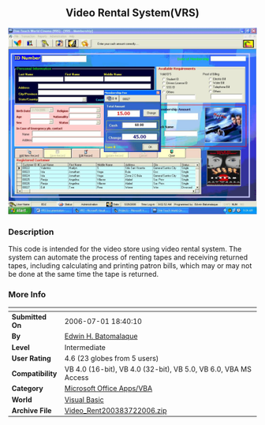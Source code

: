 ﻿<div align="center">

## Video Rental System\(VRS\)

<img src="PIC20067216151083.JPG">
</div>

### Description

This code is intended for the video store using video rental system. The system can automate the process of renting tapes and receiving returned tapes, including calculating and printing patron bills, which may or may not be done at the same time the tape is returned.
 
### More Info
 


<span>             |<span>
---                |---
**Submitted On**   |2006-07-01 18:40:10
**By**             |[Edwin H\. Batomalaque](https://github.com/Planet-Source-Code/PSCIndex/blob/master/ByAuthor/edwin-h-batomalaque.md)
**Level**          |Intermediate
**User Rating**    |4.6 (23 globes from 5 users)
**Compatibility**  |VB 4\.0 \(16\-bit\), VB 4\.0 \(32\-bit\), VB 5\.0, VB 6\.0, VBA MS Access
**Category**       |[Microsoft Office Apps/VBA](https://github.com/Planet-Source-Code/PSCIndex/blob/master/ByCategory/microsoft-office-apps-vba__1-42.md)
**World**          |[Visual Basic](https://github.com/Planet-Source-Code/PSCIndex/blob/master/ByWorld/visual-basic.md)
**Archive File**   |[Video\_Rent200383722006\.zip](https://github.com/Planet-Source-Code/edwin-h-batomalaque-video-rental-system-vrs__1-65843/archive/master.zip)








